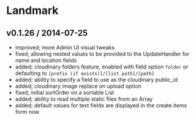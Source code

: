 # Landmark

## v0.1.26 / 2014-07-25

* improved; more Admin UI visual tweaks
* fixed; allowing nested values to be provided to the UpdateHandler for name and location fields
* added; cloudinary folders feature, enabled with field option `folder` or defaulting to `[prefix (if exists)]/[list path]/[path]`
* added; ability to specify a field to use as the cloudinary public_id
* added; cloudinary image replace on upload option
* fixed; initial sortOrder on a sortable List
* added; ability to read multiple static files from an Array
* added; default values for text fields are displayed in the create items form now
